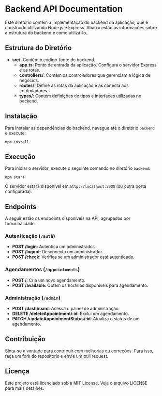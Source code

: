 # Backend API Documentation

Este diretório contém a implementação do backend da aplicação, que é construído utilizando Node.js e Express. Abaixo estão as informações sobre a estrutura do backend e como utilizá-lo.

## Estrutura do Diretório

- **src/**: Contém o código-fonte do backend.
  - **app.ts**: Ponto de entrada da aplicação. Configura o servidor Express e as rotas.
  - **controllers/**: Contém os controladores que gerenciam a lógica de negócios.
  - **routes/**: Define as rotas da aplicação e as conecta aos controladores.
  - **types/**: Contém definições de tipos e interfaces utilizadas no backend.

## Instalação

Para instalar as dependências do backend, navegue até o diretório `backend` e execute:

```
npm install
```

## Execução

Para iniciar o servidor, execute o seguinte comando no diretório `backend`:

```
npm start
```

O servidor estará disponível em `http://localhost:3000` (ou outra porta configurada).

## Endpoints

A seguir estão os endpoints disponíveis na API, agrupados por funcionalidade.

### Autenticação (`/auth`)

- **POST /login**: Autentica um administrador.
- **POST /logout**: Desconecta um administrador.
- **POST /check**: Verifica se um administrador está autenticado.

### Agendamentos (`/appointments`)

- **POST /**: Cria um novo agendamento.
- **POST /available**: Obtém os horários disponíveis para agendamento.

### Administração (`/admin`)

- **POST /dashboard**: Acessa o painel de administração.
- **DELETE /deleteAppointment/:id**: Exclui um agendamento.
- **PATCH /updateAppointmentStatus/:id**: Atualiza o status de um agendamento.

## Contribuição

Sinta-se à vontade para contribuir com melhorias ou correções. Para isso, faça um fork do repositório e envie um pull request.

## Licença

Este projeto está licenciado sob a MIT License. Veja o arquivo LICENSE para mais detalhes.

